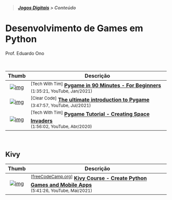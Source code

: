 > <h5><a href="https://github.com/eduardo-ono/Jogos-Digitais">Jogos Digitais</a> > Conteúdo</h5>

# Desenvolvimento de Games em Python

Prof. Eduardo Ono

<br>

| Thumb | Descrição |
| :-: | --- |
| [![img](https://img.youtube.com/vi/jO6qQDNa2UY/default.jpg)](https://www.youtube.com/watch?v=jO6qQDNa2UY) | <sup>[Tech With Tim]</sup> [__Pygame in 90 Minutes - For Beginners__](https://www.youtube.com/watch?v=jO6qQDNa2UY)<br> <sub>(1:35:21, YouTube, Jan/2021)</sub>
| [![img](https://img.youtube.com/vi/AY9MnQ4x3zk/default.jpg)](https://www.youtube.com/watch?v=AY9MnQ4x3zk) | <sup>[Clear Code]</sup> [__The ultimate introduction to Pygame__](https://www.youtube.com/watch?v=AY9MnQ4x3zk)<br> <sub>(3:47:57, YouTube, Jul/2021)</sub>
| [![img](https://img.youtube.com/vi/Q-__8Xw9KTM/default.jpg)](https://www.youtube.com/watch?v=Q-__8Xw9KTM) | <sup>[Tech With Tim]</sup> [__Pygame Tutorial - Creating Space Invaders__](https://www.youtube.com/watch?v=Q-__8Xw9KTM)<br> <sub>(1:56:02, YouTube, Abr/2020)</sub>

<br>

## Kivy

| Thumb | Descrição |
| :-: | --- |
| [![img](https://img.youtube.com/vi/l8Imtec4ReQ/default.jpg)](https://www.youtube.com/watch?v=l8Imtec4ReQ) | <sup>[[freeCodeCamp.org]]</sup> [__Kivy Course - Create Python Games and Mobile Apps__](https://www.youtube.com/watch?v=l8Imtec4ReQ)<br> <sub>(5:41:26, YouTube, Mai/2021)</sub>

[freeCodeCamp.org]: https://www.youtube.com/channel/UC8butISFwT-Wl7EV0hUK0BQ

<br>
